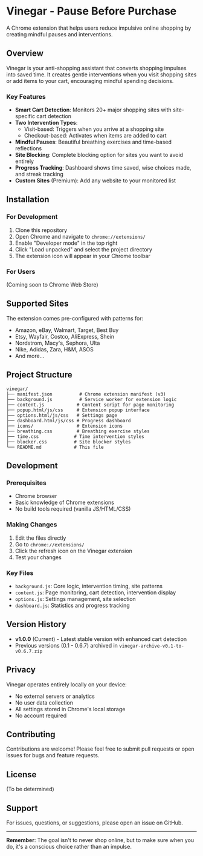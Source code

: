 # Vinegar - Pause Before Purchase

A Chrome extension that helps users reduce impulsive online shopping by creating mindful pauses and interventions.

## Overview

Vinegar is your anti-shopping assistant that converts shopping impulses into saved time. It creates gentle interventions when you visit shopping sites or add items to your cart, encouraging mindful spending decisions.

### Key Features

- **Smart Cart Detection**: Monitors 20+ major shopping sites with site-specific cart detection
- **Two Intervention Types**:
  - Visit-based: Triggers when you arrive at a shopping site
  - Checkout-based: Activates when items are added to cart
- **Mindful Pauses**: Beautiful breathing exercises and time-based reflections
- **Site Blocking**: Complete blocking option for sites you want to avoid entirely
- **Progress Tracking**: Dashboard shows time saved, wise choices made, and streak tracking
- **Custom Sites** (Premium): Add any website to your monitored list

## Installation

### For Development

1. Clone this repository
2. Open Chrome and navigate to `chrome://extensions/`
3. Enable "Developer mode" in the top right
4. Click "Load unpacked" and select the project directory
5. The extension icon will appear in your Chrome toolbar

### For Users

(Coming soon to Chrome Web Store)

## Supported Sites

The extension comes pre-configured with patterns for:
- Amazon, eBay, Walmart, Target, Best Buy
- Etsy, Wayfair, Costco, AliExpress, Shein
- Nordstrom, Macy's, Sephora, Ulta
- Nike, Adidas, Zara, H&M, ASOS
- And more...

## Project Structure

```
vinegar/
├── manifest.json          # Chrome extension manifest (v3)
├── background.js          # Service worker for extension logic
├── content.js            # Content script for page monitoring
├── popup.html/js/css     # Extension popup interface
├── options.html/js/css   # Settings page
├── dashboard.html/js/css # Progress dashboard
├── icons/                # Extension icons
├── breathing.css         # Breathing exercise styles
├── time.css             # Time intervention styles
├── blocker.css          # Site blocker styles
└── README.md            # This file
```

## Development

### Prerequisites
- Chrome browser
- Basic knowledge of Chrome extensions
- No build tools required (vanilla JS/HTML/CSS)

### Making Changes
1. Edit the files directly
2. Go to `chrome://extensions/`
3. Click the refresh icon on the Vinegar extension
4. Test your changes

### Key Files
- `background.js`: Core logic, intervention timing, site patterns
- `content.js`: Page monitoring, cart detection, intervention display
- `options.js`: Settings management, site selection
- `dashboard.js`: Statistics and progress tracking

## Version History

- **v1.0.0** (Current) - Latest stable version with enhanced cart detection
- Previous versions (0.1 - 0.6.7) archived in `vinegar-archive-v0.1-to-v0.6.7.zip`

## Privacy

Vinegar operates entirely locally on your device:
- No external servers or analytics
- No user data collection
- All settings stored in Chrome's local storage
- No account required

## Contributing

Contributions are welcome! Please feel free to submit pull requests or open issues for bugs and feature requests.

## License

(To be determined)

## Support

For issues, questions, or suggestions, please open an issue on GitHub.

---

**Remember**: The goal isn't to never shop online, but to make sure when you do, it's a conscious choice rather than an impulse.